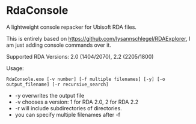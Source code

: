 # RdaConsole

A lightweight console repacker for Ubisoft RDA files.

This is entirely based on https://github.com/lysannschlegel/RDAExplorer, I am just adding console commands over it. 

Supported RDA Versions: 2.0 (1404/2070), 2.2 (2205/1800)

Usage: 

```
RdaConsole.exe [-v number] [-f multiple filenames] [-y] [-o output_filename] [-r recursive_search]
```

- -y overwrites the output file
- -v chooses a version: 1 for RDA 2.0, 2 for RDA 2.2
- -r will include subdirectories of directories.
- you can specify multiple filenames after -f
